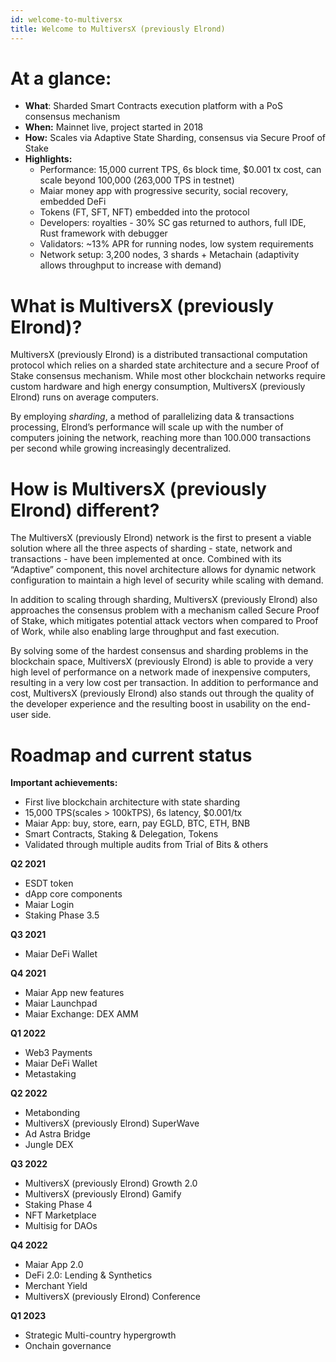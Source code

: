 ```yaml
---
id: welcome-to-multiversx
title: Welcome to MultiversX (previously Elrond)
---
```


# **At a glance:**

- **What**: Sharded Smart Contracts execution platform with a PoS consensus mechanism
- **When:** Mainnet live, project started in 2018
- **How:** Scales via Adaptive State Sharding, consensus via Secure Proof of Stake
- **Highlights:**
  - Performance: 15,000 current TPS, 6s block time, $0.001 tx cost, can scale beyond 100,000 (263,000 TPS in testnet)
  - Maiar money app with progressive security, social recovery, embedded DeFi
  - Tokens (FT, SFT, NFT) embedded into the protocol
  - Developers: royalties - 30% SC gas returned to authors, full IDE, Rust framework with debugger
  - Validators: ~13% APR for running nodes, low system requirements
  - Network setup: 3,200 nodes, 3 shards + Metachain (adaptivity allows throughput to increase with demand)

# **What is MultiversX (previously Elrond)?**

MultiversX (previously Elrond) is a distributed transactional computation protocol which relies on a sharded state architecture and a secure Proof of Stake consensus mechanism. While most other blockchain networks require custom hardware and high energy consumption, MultiversX (previously Elrond) runs on average computers.

By employing _sharding_, a method of parallelizing data & transactions processing, Elrond’s performance will scale up with the number of computers joining the network, reaching more than 100.000 transactions per second while growing increasingly decentralized.

# **How is MultiversX (previously Elrond) different?**

The MultiversX (previously Elrond) network is the first to present a viable solution where all the three aspects of sharding - state, network and transactions - have been implemented at once. Combined with its “Adaptive” component, this novel architecture allows for dynamic network configuration to maintain a high level of security while scaling with demand.

In addition to scaling through sharding, MultiversX (previously Elrond) also approaches the consensus problem with a mechanism called Secure Proof of Stake, which mitigates potential attack vectors when compared to Proof of Work, while also enabling large throughput and fast execution.

By solving some of the hardest consensus and sharding problems in the blockchain space, MultiversX (previously Elrond) is able to provide a very high level of performance on a network made of inexpensive computers, resulting in a very low cost per transaction. In addition to performance and cost, MultiversX (previously Elrond) also stands out through the quality of the developer experience and the resulting boost in usability on the end-user side.

# **Roadmap and current status**

**Important achievements:**

- First live blockchain architecture with state sharding
- 15,000 TPS(scales > 100kTPS), 6s latency, $0.001/tx
- Maiar App: buy, store, earn, pay EGLD, BTC, ETH, BNB
- Smart Contracts, Staking & Delegation, Tokens
- Validated through multiple audits from Trial of Bits & others

**Q2 2021**

- ESDT token
- dApp core components
- Maiar Login
- Staking Phase 3.5

**Q3 2021**

- Maiar DeFi Wallet

**Q4 2021**

- Maiar App new features
- Maiar Launchpad
- Maiar Exchange: DEX AMM

**Q1 2022**

- Web3 Payments
- Maiar DeFi Wallet
- Metastaking

**Q2 2022**

- Metabonding
- MultiversX (previously Elrond) SuperWave
- Ad Astra Bridge
- Jungle DEX

**Q3 2022**

- MultiversX (previously Elrond) Growth 2.0
- MultiversX (previously Elrond) Gamify
- Staking Phase 4
- NFT Marketplace
- Multisig for DAOs

**Q4 2022**

- Maiar App 2.0
- DeFi 2.0: Lending & Synthetics
- Merchant Yield
- MultiversX (previously Elrond) Conference

**Q1 2023**

- Strategic Multi-country hypergrowth
- Onchain governance
